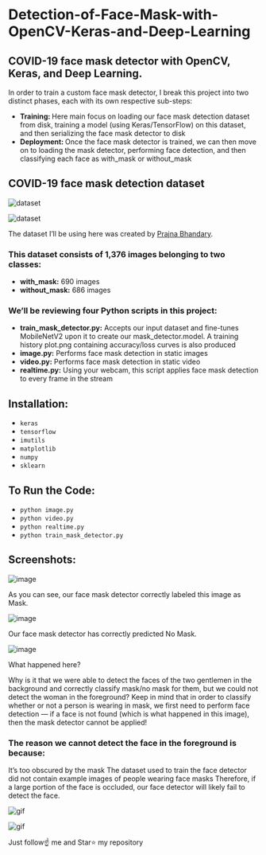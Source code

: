 # Detection-of-Face-Mask-with-OpenCV-Keras-and-Deep-Learning
## COVID-19 face mask detector with OpenCV, Keras, and Deep Learning.

In order to train a custom face mask detector, I break this project into two distinct phases, each with its own respective sub-steps:

- <b>Training: </b> Here main focus on loading our face mask detection dataset from disk, training a model (using Keras/TensorFlow) on this dataset, and then serializing the face mask detector to disk
- <b>Deployment: </b> Once the face mask detector is trained, we can then move on to loading the mask detector, performing face detection, and then classifying each face as with_mask or without_mask

## COVID-19 face mask detection dataset

![dataset](./data1.png)             

![dataset](./data2.png)

The dataset I’ll be using here was created by <a href="https://www.linkedin.com/feed/update/urn%3Ali%3Aactivity%3A6655711815361761280/" target="_blank">Prajna Bhandary</a>.

### This dataset consists of 1,376 images belonging to two classes:

- <b>with_mask:</b> 690 images
- <b>without_mask:</b> 686 images

### We’ll be reviewing four Python scripts in this project:

- <b>train_mask_detector.py:</b> Accepts our input dataset and fine-tunes MobileNetV2 upon it to create our mask_detector.model. A training history plot.png containing accuracy/loss curves is also produced
- <b>image.py:</b> Performs face mask detection in static images
- <b>video.py:</b> Performs face mask detection in static video
- <b>realtime.py:</b> Using your webcam, this script applies face mask detection to every frame in the stream

## Installation:

- `keras`
- `tensorflow`
- `imutils`
- `matplotlib`
- `numpy`
- `sklearn`

## To Run the Code:

- `python image.py`
- `python video.py`
- `python realtime.py`
- `python train_mask_detector.py`

## Screenshots:

![image](./Output/detected1.jpg)

As you can see, our face mask detector correctly labeled this image as Mask.


![image](./Output/detected2.jpg)

Our face mask detector has correctly predicted No Mask.


![image](./Output/detected3.jpg)

What happened here?

Why is it that we were able to detect the faces of the two gentlemen in the background and correctly classify mask/no mask for them, but we could not detect the woman in the foreground?
Keep in mind that in order to classify whether or not a person is wearing in mask, we first need to perform face detection — if a face is not found (which is what happened in this image), then the mask detector cannot be applied!

### The reason we cannot detect the face in the foreground is because:

It’s too obscured by the mask
The dataset used to train the face detector did not contain example images of people wearing face masks
Therefore, if a large portion of the face is occluded, our face detector will likely fail to detect the face.

![gif](./Mask.gif)

![gif](./NoMask.gif)

Just follow☝️ me and Star⭐ my repository


